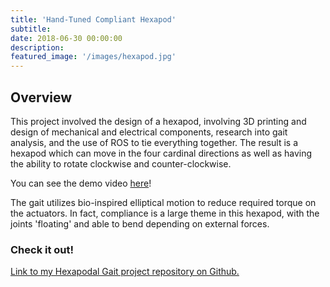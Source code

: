 ```yaml
---
title: 'Hand-Tuned Compliant Hexapod'
subtitle:
date: 2018-06-30 00:00:00
description:
featured_image: '/images/hexapod.jpg'
---
```


## Overview
This project involved the design of a hexapod, involving 3D printing and design of mechanical and electrical components, research into gait analysis, and the use of ROS to tie everything together. The result is a hexapod which can move in the four cardinal directions as well as having the ability to rotate clockwise and counter-clockwise.

You can see the demo video [here](https://www.youtube.com/watch?v=c8YuM24-HN4&feature=youtu.be)!

The gait utilizes bio-inspired elliptical motion to reduce required torque on the actuators. In fact, compliance is a large theme in this hexapod, with the joints 'floating' and able to bend depending on external forces.

### Check it out!
[Link to my Hexapodal Gait project repository on Github.](https://github.com/mossti/winterproject_hexapod)
